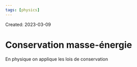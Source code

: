 ```yaml
---
tags: [physics] 
---
```

Created: 2023-03-09

# Conservation masse-énergie

En physique on applique les lois de conservation 